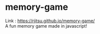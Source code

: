 # memory-game
Link : https://rjitsu.github.io/memory-game/ <br>
A fun memory game made in javascript!
